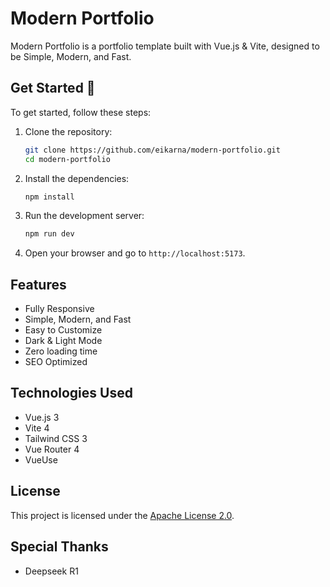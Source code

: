 # Modern Portfolio
Modern Portfolio is a portfolio template built with Vue.js & Vite, designed to be Simple, Modern, and Fast.

## Get Started 🚀
To get started, follow these steps:
1.  Clone the repository:
    ```bash
    git clone https://github.com/eikarna/modern-portfolio.git
    cd modern-portfolio
    ```

2.  Install the dependencies:
    ```bash
    npm install
    ```

3.  Run the development server:
    ```bash
    npm run dev
    ```

4.  Open your browser and go to `http://localhost:5173`.

## Features
- Fully Responsive
- Simple, Modern, and Fast
- Easy to Customize
- Dark & Light Mode
- Zero loading time
- SEO Optimized

## Technologies Used
- Vue.js 3
- Vite 4
- Tailwind CSS 3
- Vue Router 4
- VueUse

## License
This project is licensed under the [Apache License 2.0](LICENSE).

## Special Thanks
- Deepseek R1
